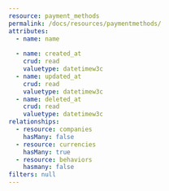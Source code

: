 ```yaml
---
resource: payment_methods
permalink: /docs/resources/paymentmethods/
attributes:
  - name: name
    
  - name: created_at
    crud: read
    valuetype: datetimew3c
  - name: updated_at
    crud: read
    valuetype: datetimew3c
  - name: deleted_at
    crud: read
    valuetype: datetimew3c
relationships:
  - resource: companies
    hasMany: false
  - resource: currencies
    hasMany: true
  - resource: behaviors
    hasmany: false
filters: null
---
```

